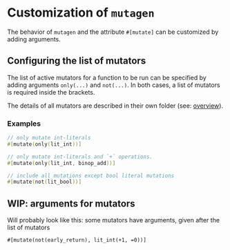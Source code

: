 # Customization of `mutagen`

The behavior of `mutagen` and the attribute `#[mutate]` can be customized by adding arguments.

## Configuring the list of mutators

The list of active mutators for a function to be run can be specified by adding arguments `only(...)` and `not(...)`. In both cases, a list of mutators is required inside the brackets.

The details of all mutators are described in their own folder (see: [overview](mutators)).

### Examples

```rust
// only mutate int-literals
#[mutate(only(lit_int))]

// only mutate int-literals and `+` operations.
#[mutate(only(lit_int, binop_add))]

// include all mutations except bool literal mutations
#[mutate(not(lit_bool))]
```

## WIP: arguments for mutators

Will probably look like this: some mutators have arguments, given after the list of mutators

```
#[mutate(not(early_return), lit_int(+1, =0))]
```
